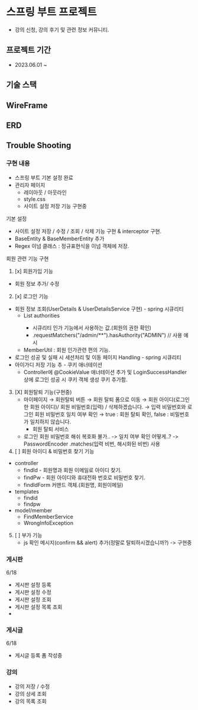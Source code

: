# 스프링 부트 프로젝트
- 강의 신청, 강의 후기 및 관련 정보 커뮤니티.

## 프로젝트 기간
- 2023.06.01 ~

## 기술 스택

## WireFrame

## ERD

## Trouble Shooting

### 구현 내용
- 스프링 부트 기본 설정 완료
- 관리자 페이지
  - 레이아웃 / 아웃라인
  - style.css
  - 사이트 설정 저장 기능 구현중

기본 설정
- 사이트 설정 저장 / 수정 / 조회 / 삭제 기능 구현 & interceptor 구현.
- BaseEntity & BaseMemberEntity 추가
- Regex 이넘 클래스 : 정규표현식을 이넘 객체에 저장.

회원 관련 기능 구현
1. [x] 회원가입 기능
  - 회원 정보 추가/ 수정
2. [x] 로그인 기능
  - 회원 정보 조회(UserDetails & UserDetailsService 구현) - spring 시큐리티
    - List<GrantedAuthority> authorities
      - 시큐리티 인가 기능에서 사용하는 값.(회원의 권한 확인)
      - .requestMatchers("/admin/**").hasAuthority("ADMIN") // 사용 예시
    - MemberUtil : 회원 인가관련 편의 기능.
  - 로그인 성공 및 실패 시 세션처리 및 이동 페이지 Handling - spring 시큐리티
  - 아이가디 저장 기능 추 - 쿠키 애너테이션
    - Controller에 @CookieValue 애너테이션 추가 및 LoginSuccessHandler 상에 로그인 성공 시 쿠키 객체 생성 쿠키 추가함.
3. [X] 회원탈퇴 기능(구현중)
   - 마이페이지 → 회원탈퇴 버튼 → 회원 탈퇴 폼으로 이동 → 회원 아이디(로그인한 회원 아이디)/ 회원 비밀번호(입력) / 삭제하겠습니다.
     → 입력 비밀번호와 로그인 회원 비밀번호 일치 여부 확인 → true : 회원 탈퇴 확인, false : 비밀번호가 일치하지 않습니다.
     - 회원 탈퇴 서비스
   - 로그인 회원 비밀번호 해쉬 복호화 불가.. -> 일치 여부 확인 어떻게..? -> PasswordEncoder .matches(입력 비번, 해시화된 비번) 사용
4. [ ] 회원 아이디 & 비밀번호 찾기 기능
  - controller
    - findId - 회원명과 회원 이메일로 아이디 찾기. 
    - findPw - 회원 아이디와 휴대전화 번호로 비밀번호 찾기.
    - findIdForm 커맨드 객체.(회원명, 회원이메일)
  - templates
    - findid
    - findpw
  - model/member
    - FindMemberService
    - WrongInfoException
5. [ ] 부가 기능
   - js 확인 메시지(confirm && alert) 추가(정말로 탈퇴하시겠습니까?) -> 구현중

### 게시판
6/18
- 게시판 설정 등록
- 게시판 설정 수정
- 게시판 설정 조회
- 게시판 설정 목록 조회
- 
### 게시글
6/18
- 게시글 등록 폼 작성중

### 강의
- 강의 저장 / 수정
- 강의 상세 조회
- 강의 목록 조회